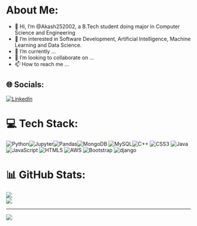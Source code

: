 #  About Me:
- 👋 Hi, I’m @Akash252002, a B.Tech student doing major in Computer Science and Engineering
- 👀 I’m interested in Software Development, Artificial Intelligence, Machine Learning and Data Science.
- 🌱 I’m currently ...
- 💞️ I’m looking to collaborate on ...
- 📫 How to reach me ...

<!---
adarshmarvel22/adarshmarvel22 is a ✨ special ✨ repository because its `README.md` (this file) appears on your GitHub profile.
You can click the Preview link to take a look at your changes.
--->



## 🌐 Socials:
[![LinkedIn](https://img.shields.io/badge/LinkedIn-%230077B5.svg?logo=linkedin&logoColor=white)](https://www.linkedin.com/in/akash-kumar-abcd) 

# 💻 Tech Stack:
![Python](https://img.shields.io/badge/python-3670A0?style=for-the-badge&logo=python&logoColor=ffdd54)![Jupyter](https://img.shields.io/badge/jupyter-jupyter--notebook-orange)![Pandas](https://img.shields.io/badge/pandas%20-pandas-black)![MongoDB](https://img.shields.io/badge/MongoDB-%234ea94b.svg?style=for-the-badge&logo=mongodb&logoColor=white) ![MySQL](https://img.shields.io/badge/mysql-%2300f.svg?style=for-the-badge&logo=mysql&logoColor=white)![C++](https://img.shields.io/badge/c++-%2300599C.svg?style=for-the-badge&logo=c%2B%2B&logoColor=white) ![CSS3](https://img.shields.io/badge/css3-%231572B6.svg?style=for-the-badge&logo=css3&logoColor=white) ![Java](https://img.shields.io/badge/java-%23ED8B00.svg?style=for-the-badge&logo=java&logoColor=white) ![JavaScript](https://img.shields.io/badge/javascript-%23323330.svg?style=for-the-badge&logo=javascript&logoColor=%23F7DF1E) ![HTML5](https://img.shields.io/badge/html5-%23E34F26.svg?style=for-the-badge&logo=html5&logoColor=white)  ![AWS](https://img.shields.io/badge/AWS-%23FF9900.svg?style=for-the-badge&logo=amazon-aws&logoColor=white) ![Bootstrap](https://img.shields.io/badge/bootstrap-%23563D7C.svg?style=for-the-badge&logo=bootstrap&logoColor=white) 
![django](https://img.shields.io/badge/django-django-green)

# 📊 GitHub Stats:
![](https://github-readme-stats.vercel.app/api?username=Akash252002&theme=highcontrast&hide_border=false&include_all_commits=false&count_private=false)<br/>
![](https://github-readme-stats.vercel.app/api/top-langs/?username=Akash252002&theme=highcontrast&hide_border=true&include_all_commits=false&count_private=false&layout=compact)


---
[![](https://visitcount.itsvg.in/api?id=adarshmarvel22&icon=0&color=0)](https://visitcount.itsvg.in)

<!-- Proudly created with GPRM ( https://gprm.itsvg.in ) -->
